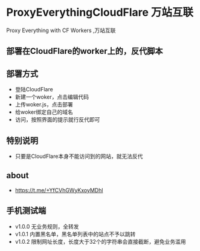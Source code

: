 # ProxyEverythingCloudFlare 万站互联
Proxy Everything with CF Workers ,万站互联

## 部署在CloudFlare的worker上的，反代脚本

## 部署方式

- 登陆CloudFlare
- 新建一个woker，点击编辑代码
- 上传woker.js，点击部署
- 给woker绑定自己的域名
- 访问，按照界面的提示就行反代即可

## 特别说明
- 只要是CloudFlare本身不能访问到的网站，就无法反代

## about
- https://t.me/+YfCVhGWyKxoyMDhl

## 手机测试端
- v1.0.0 无业务规则，全转发
- v1.0.1 内置黑名单，黑名单列表中的站点不予以跳转
- v1.0.2 限制网址长度，长度大于32个的字符串会直接截断，避免业务滥用
